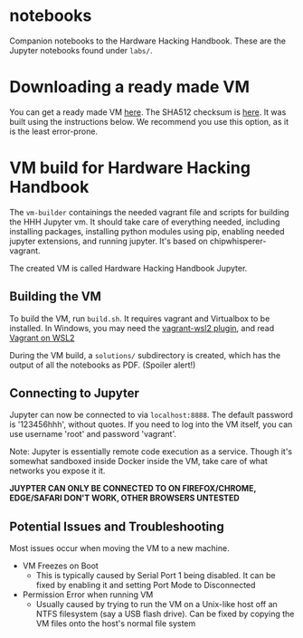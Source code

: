 # notebooks
Companion notebooks to the Hardware Hacking Handbook. These are the Jupyter notebooks found under `labs/`.

# Downloading a ready made VM
You can get a ready made VM [here](hardwarehackinghandbook.com/Hardware%20Hacking%20Handbook%20Jupyter.ova). The SHA512 checksum is [here](http://hardwarehackinghandbook.com/Hardware%20Hacking%20Handbook%20Jupyter.ova.sha512sum). It was built using the instructions below. We recommend you use this option, as it is the least error-prone.

# VM build for Hardware Hacking Handbook
The `vm-builder` containings the needed vagrant file and scripts for building the HHH Jupyter vm. It should take care of everything needed, including installing packages, installing python modules using pip, enabling needed jupyter extensions, and running jupyter. It's based on chipwhisperer-vagrant.

The created VM is called Hardware Hacking Handbook Jupyter.

## Building the VM
To build the VM, run `build.sh`. It requires vagrant and Virtualbox to be installed. In Windows, you may need the [vagrant-wsl2 plugin](https://stackoverflow.com/questions/65001570/connection-refused-in-vagrant-using-wsl-2), and read [Vagrant on WSL2](https://www.vagrantup.com/docs/other/wsl)

During the VM build, a `solutions/` subdirectory is created, which has the output of all the notebooks as PDF. (Spoiler alert!)

## Connecting to Jupyter
Jupyter can now be connected to via `localhost:8888`. The default password is '123456hhh', without quotes. If you need to log into the VM itself, you can use username 'root' and password 'vagrant'.

Note: Jupyter is essentially remote code execution as a service. Though it's somewhat sandboxed inside Docker inside the VM, take care of what networks you expose it it.

**JUYPTER CAN ONLY BE CONNECTED TO ON FIREFOX/CHROME, EDGE/SAFARI DON'T WORK, OTHER BROWSERS UNTESTED**
## Potential Issues and Troubleshooting
Most issues occur when moving the VM to a new machine.

* VM Freezes on Boot
    * This is typically caused by Serial Port 1 being disabled. It can be fixed by enabling it and setting Port Mode to Disconnected
* Permission Error when running VM
    * Usually caused by trying to run the VM on a Unix-like host off an NTFS filesystem (say a USB flash drive). Can be fixed by copying the VM files onto the host's normal file system
